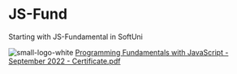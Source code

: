 # JS-Fund

Starting with JS-Fundamental in SoftUni

![small-logo-white](https://user-images.githubusercontent.com/103427078/208328165-a71e23f5-5030-49c0-8076-44118aa6bc11.svg)
[Programming Fundamentals with JavaScript - September 2022 - Certificate.pdf](https://github.com/ridvanms/JS-Fund/files/10255069/Programming.Fundamentals.with.JavaScript.-.September.2022.-.Certificate.pdf)
